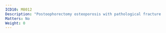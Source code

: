 ```yaml
---
ICD10: M8012
Description: "Postoophorectomy osteoporosis with pathological fracture: Upper arm"
Matters: No
Weight: 0
---
```

